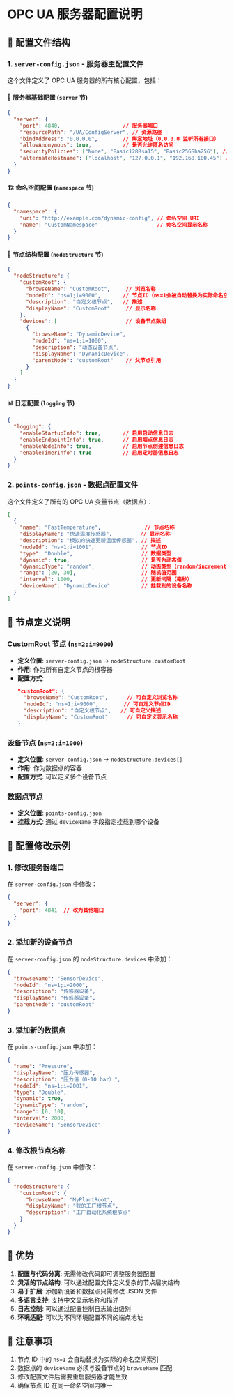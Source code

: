 # OPC UA 服务器配置说明

## 📁 配置文件结构

### 1. `server-config.json` - 服务器主配置文件

这个文件定义了 OPC UA 服务器的所有核心配置，包括：

#### 🔧 服务器基础配置 (`server` 节)
```json
{
  "server": {
    "port": 4840,                    // 服务器端口
    "resourcePath": "/UA/ConfigServer", // 资源路径
    "bindAddress": "0.0.0.0",        // 绑定地址（0.0.0.0 监听所有接口）
    "allowAnonymous": true,          // 是否允许匿名访问
    "securityPolicies": ["None", "Basic128Rsa15", "Basic256Sha256"], // 安全策略
    "alternateHostname": ["localhost", "127.0.0.1", "192.168.100.45"] // 备用主机名
  }
}
```

#### 🏗️ 命名空间配置 (`namespace` 节)
```json
{
  "namespace": {
    "uri": "http://example.com/dynamic-config", // 命名空间 URI
    "name": "CustomNamespace"                   // 命名空间显示名称
  }
}
```

#### 🌳 节点结构配置 (`nodeStructure` 节)
```json
{
  "nodeStructure": {
    "customRoot": {
      "browseName": "CustomRoot",     // 浏览名称
      "nodeId": "ns=1;i=9000",       // 节点ID（ns=1会被自动替换为实际命名空间索引）
      "description": "自定义根节点",   // 描述
      "displayName": "CustomRoot"     // 显示名称
    },
    "devices": [                      // 设备节点数组
      {
        "browseName": "DynamicDevice",
        "nodeId": "ns=1;i=1000",
        "description": "动态设备节点",
        "displayName": "DynamicDevice",
        "parentNode": "customRoot"    // 父节点引用
      }
    ]
  }
}
```

#### 📊 日志配置 (`logging` 节)
```json
{
  "logging": {
    "enableStartupInfo": true,       // 启用启动信息日志
    "enableEndpointInfo": true,      // 启用端点信息日志
    "enableNodeInfo": true,          // 启用节点创建信息日志
    "enableTimerInfo": true          // 启用定时器信息日志
  }
}
```

### 2. `points-config.json` - 数据点配置文件

这个文件定义了所有的 OPC UA 变量节点（数据点）：

```json
[
  {
    "name": "FastTemperature",              // 节点名称
    "displayName": "快速温度传感器",         // 显示名称
    "description": "模拟的快速更新温度传感器", // 描述
    "nodeId": "ns=1;i=1001",               // 节点ID
    "type": "Double",                      // 数据类型
    "dynamic": true,                       // 是否为动态值
    "dynamicType": "random",               // 动态类型（random/increment）
    "range": [20, 30],                     // 随机值范围
    "interval": 1000,                      // 更新间隔（毫秒）
    "deviceName": "DynamicDevice"          // 挂载到的设备名称
  }
]
```

## 🎯 节点定义说明

### CustomRoot 节点 (`ns=2;i=9000`)

- **定义位置**: `server-config.json` → `nodeStructure.customRoot`
- **作用**: 作为所有自定义节点的根容器
- **配置方式**: 
  ```json
  "customRoot": {
    "browseName": "CustomRoot",      // 可自定义浏览名称
    "nodeId": "ns=1;i=9000",        // 可自定义节点ID
    "description": "自定义根节点",   // 可自定义描述
    "displayName": "CustomRoot"      // 可自定义显示名称
  }
  ```

### 设备节点 (`ns=2;i=1000`)

- **定义位置**: `server-config.json` → `nodeStructure.devices[]`
- **作用**: 作为数据点的容器
- **配置方式**: 可以定义多个设备节点

### 数据点节点

- **定义位置**: `points-config.json`
- **挂载方式**: 通过 `deviceName` 字段指定挂载到哪个设备

## 🔄 配置修改示例

### 1. 修改服务器端口
在 `server-config.json` 中修改：
```json
{
  "server": {
    "port": 4841  // 改为其他端口
  }
}
```

### 2. 添加新的设备节点
在 `server-config.json` 的 `nodeStructure.devices` 中添加：
```json
{
  "browseName": "SensorDevice",
  "nodeId": "ns=1;i=2000",
  "description": "传感器设备",
  "displayName": "传感器设备",
  "parentNode": "customRoot"
}
```

### 3. 添加新的数据点
在 `points-config.json` 中添加：
```json
{
  "name": "Pressure",
  "displayName": "压力传感器",
  "description": "压力值（0-10 bar）",
  "nodeId": "ns=1;i=2001",
  "type": "Double",
  "dynamic": true,
  "dynamicType": "random",
  "range": [0, 10],
  "interval": 2000,
  "deviceName": "SensorDevice"
}
```

### 4. 修改根节点名称
在 `server-config.json` 中修改：
```json
{
  "nodeStructure": {
    "customRoot": {
      "browseName": "MyPlantRoot",
      "displayName": "我的工厂根节点",
      "description": "工厂自动化系统根节点"
    }
  }
}
```

## 🚀 优势

1. **配置与代码分离**: 无需修改代码即可调整服务器配置
2. **灵活的节点结构**: 可以通过配置文件定义复杂的节点层次结构
3. **易于扩展**: 添加新设备和数据点只需修改 JSON 文件
4. **多语言支持**: 支持中文显示名称和描述
5. **日志控制**: 可以通过配置控制日志输出级别
6. **环境适配**: 可以为不同环境配置不同的端点地址

## 📝 注意事项

1. 节点 ID 中的 `ns=1` 会自动替换为实际的命名空间索引
2. 数据点的 `deviceName` 必须与设备节点的 `browseName` 匹配
3. 修改配置文件后需要重启服务器才能生效
4. 确保节点 ID 在同一命名空间内唯一
